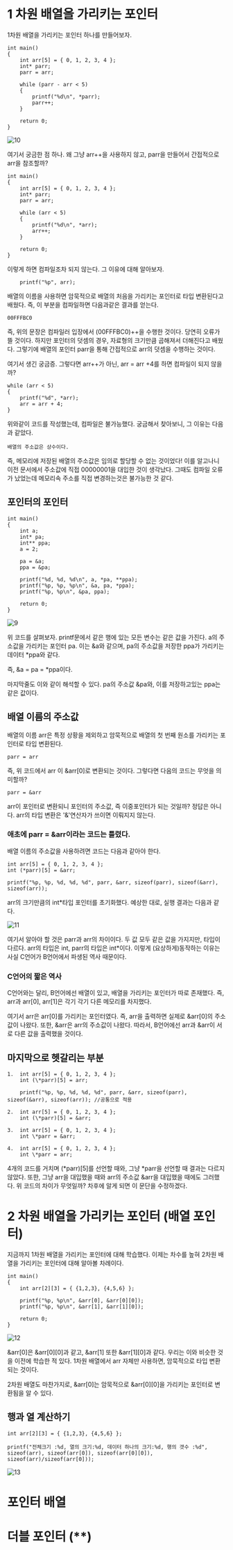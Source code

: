 # 1 차원 배열을 가리키는 포인터

1차원 배열을 가리키는 포인터 하나를 만들어보자.

    int main()
    {
        int arr[5] = { 0, 1, 2, 3, 4 };
        int* parr;
        parr = arr;

        while (parr - arr < 5)
        {
            printf("%d\n", *parr);
            parr++;
        }

        return 0;
    }

![10](/img/pointer_10.PNG)

여기서 궁금한 점 하나. 왜 그냥 arr++을 사용하지 않고, parr을 만들어서 간접적으로 arr을 참조할까?

    int main()
    {
        int arr[5] = { 0, 1, 2, 3, 4 };
        int* parr;
        parr = arr;

        while (arr < 5)
        {
            printf("%d\n", *arr);
            arr++;
        }

        return 0;
    }

이렇게 하면 컴파일조차 되지 않는다.
그 이유에 대해 알아보자.

        printf("%p", arr);

배열의 이름을 사용하면 암묵적으로 배열의 처음을 가리키는 포인터로 타입 변환된다고 배웠다. 즉, 이 부분을 컴파일하면 다음과같은 결과를 얻는다.

    00FFFBC0

즉, 위의 문장은 컴파일러 입장에서 (00FFFBC0)++을 수행한 것이다. 당연히 오류가 뜰 것이다.
하지만 포인터의 덧셈의 경우, 자료형의 크기만큼 곱해져서 더해진다고 배웠다. 그렇기에 배열의 포인터 parr을 통해 간접적으로 arr의 덧셈을 수행하는 것이다.

여기서 생긴 궁금증. 그렇다면 arr++가 아닌, arr = arr +4를 하면 컴파일이 되지 않을까?

    while (arr < 5)
    {
        printf("%d", *arr);
        arr = arr + 4;
    }

위와같이 코드를 작성했는데, 컴파일은 불가능했다. 궁금해서 찾아보니, 그 이유는 다음과 같았다.

    배열의 주소값은 상수이다.

즉, 메모리에 저장된 배열의 주소값은 임의로 할당할 수 없는 것이었다!
이를 알고나니 이전 문서에서 주소값에 직접 00000001을 대입한 것이 생각났다. 그때도 컴파일 오류가 났었는데 메모리속 주소를 직접 변경하는것은 불가능한 것 같다.

## 포인터의 포인터

    int main()
    {
        int a;
        int* pa;
        int** ppa;
        a = 2;

        pa = &a;
        ppa = &pa;

        printf("%d, %d, %d\n", a, *pa, **ppa);
        printf("%p, %p, %p\n", &a, pa, *ppa);
        printf("%p, %p\n", &pa, ppa);

        return 0;
    }

![9](/img/pointer_9.PNG)

위 코드를 살펴보자. printf문에서 같은 행에 있는 모든 변수는 같은 값을 가진다.
a의 주소값을 가리키는 포인터 pa. 이는 &a와 같으며, pa의 주소값을 저장한 ppa가 가리키는 데이터 \*ppa와 같다.

즉, &a = pa = \*ppa이다.

마지막줄도 이와 같이 해석할 수 있다.
pa의 주소값 &pa와, 이를 저장하고있는 ppa는 같은 값이다.

## 배열 이름의 주소값

배열의 이름 arr은 특정 상황을 제외하고 암묵적으로 배열의 첫 번째 원소를 가리키는 포인터로 타입 변환된다.

    parr = arr

즉, 위 코드에서 arr 이 &arr[0]로 변환되는 것이다. 그렇다면 다음의 코드는 무엇을 의미할까?

    parr = &arr

arr이 포인터로 변환되니 포인터의 주소값, 즉 이중포인터가 되는 것일까? 정답은 아니다. arr의 타입 변환은 '&'연산자가 쓰이면 이뤄지지 않는다.

### 애초에 parr = &arr이라는 코드는 틀렸다.

배열 이름의 주소값을 사용하려면 코드는 다음과 같아야 한다.

    int arr[5] = { 0, 1, 2, 3, 4 };
    int (*parr)[5] = &arr;

    printf("%p, %p, %d, %d, %d", parr, &arr, sizeof(parr), sizeof(&arr), sizeof(arr));

arr의 크기만큼의 int\*타입 포인터를 초기화했다.
예상한 대로, 실행 결과는 다음과 같다.

![11](/img/pointer_11.PNG)

여기서 알아야 할 것은 parr과 arr의 차이이다. 두 값 모두 같은 값을 가지지만, 타입이 다르다. arr의 타입은 int, parr의 타입은 int\*이다.
이렇게 (요상하게)동작하는 이유는 사실 C언어가 B언어에서 파생된 역사 때문이다.

### C언어의 짧은 역사

C언어와는 달리, B언어에선 배열이 있고, 배열을 가리키는 포인터가 따로 존재했다. 즉, arr과 arr[0], arr[1]은 각기 각기 다른 메모리를 차지했다.

여기서 arr은 arr[0]를 가리키는 포인터였다. 즉, arr을 출력하면 실제로 &arr[0]의 주소값이 나왔다. 또한, &arr은 arr의 주소값이 나왔다. 따라서, B언어에선 arr과 &arr이 서로 다른 값을 출력했을 것이다.

## 마지막으로 헷갈리는 부분

    1.  int arr[5] = { 0, 1, 2, 3, 4 };
        int (\*parr)[5] = arr;

        printf("%p, %p, %d, %d, %d", parr, &arr, sizeof(parr), sizeof(&arr), sizeof(arr)); //공통으로 적용

    2.  int arr[5] = { 0, 1, 2, 3, 4 };
        int (\*parr)[5] = &arr;

    3.  int arr[5] = { 0, 1, 2, 3, 4 };
        int \*parr = &arr;

    4.  int arr[5] = { 0, 1, 2, 3, 4 };
        int \*parr = arr;

4개의 코드를 거치며 (*parr)[5]를 선언할 때와, 그냥 *parr을 선언할 때 결과는 다르지 않았다. 또한, 그냥 arr을 대입했을 때와 arr의 주소값 &arr을 대입했을 때에도 그러했다. 위 코드의 차이가 무엇일까? 차후에 알게 되면 이 문단을 수정하겠다.

# 2 차원 배열을 가리키는 포인터 (배열 포인터)

지금까지 1차원 배열을 가리키는 포인터에 대해 학습했다. 이제는 차수를 높혀 2차원 배열을 가리키는 포인터에 대해 알아볼 차례이다.

    int main()
    {
        int arr[2][3] = { {1,2,3}, {4,5,6} };

        printf("%p, %p\n", &arr[0], &arr[0][0]);
        printf("%p, %p\n", &arr[1], &arr[1][0]);

        return 0;
    }

![12](/img/pointer_12.PNG)

&arr[0]은 &arr[0][0]과 같고, &arr[1] 또한 &arr[1][0]과 같다. 우리는 이와 비슷한 것을 이전에 학습한 적 있다. 1차원 배열에서 arr 자체만 사용하면, 암묵적으로 타입 변환되는 것이다.

2차원 배열도 마찬가지로, &arr[0]는 암묵적으로 &arr[0][0]을 가리키는 포인터로 변환됨을 알 수 있다.

## 행과 열 계산하기

    int arr[2][3] = { {1,2,3}, {4,5,6} };

    printf("전체크기 :%d, 열의 크기:%d, 데이터 하나의 크기:%d, 행의 갯수 :%d", sizeof(arr), sizeof(arr[0]), sizeof(arr[0][0]), sizeof(arr)/sizeof(arr[0]));

![13](/img/pointer_13.PNG)

# 포인터 배열

# 더블 포인터 (\*\*)
